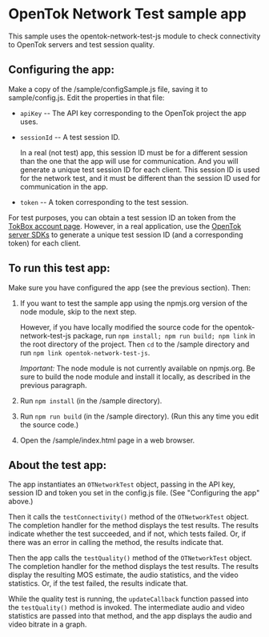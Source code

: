 OpenTok Network Test sample app
===============================

This sample uses the opentok-network-test-js module to check connectivity to
OpenTok servers and test session quality.

## Configuring the app:

Make a copy of the /sample/configSample.js file, saving it to sample/config.js. Edit the
properties in that file:

* `apiKey` -- The API key corresponding to the OpenTok project the app uses.

* `sessionId` -- A test session ID.

   In a real (not test) app, this session ID must be for a different session than
   the one that the app will use for communication. And you will generate a unique test
   session ID for each client. This session ID is used for the network test, and it
   must be different than the session ID used for communication in the app.

* `token` -- A token corresponding to the test session.

For test purposes, you can obtain a test session ID an token from the [TokBox account
page](https://tokbox.com/account). However, in a real application, use the [OpenTok server
SDKs](https://tokbox.com/developer/sdks/server/) to generate a unique test session ID (and a
corresponding token) for each client.

## To run this test app:

Make sure you have configured the app (see the previous section). Then:

1. If you want to test the sample app using the npmjs.org version of the node module, skip
   to the next step.
   
   However, if you have locally modified the source code for the opentok-network-test-js package,
   run `npm install; npm run build; npm link` in the root directory of the project.
   Then `cd` to the /sample directory and run `npm link opentok-network-test-js`.

   *Important:* The node module is not currently available on npmjs.org. Be sure to build the
   node module and install it locally, as described in the previous paragraph.

2. Run `npm install` (in the /sample directory).


3. Run `npm run build` (in the /sample directory). (Run this any time you edit the source code.)

4. Open the /sample/index.html page in a web browser.

## About the test app:

The app instantiates an `OTNetworkTest` object, passing in the API key, session ID and token you
set in the config.js file. (See "Configuring the app" above.)

Then it calls the `testConnectivity()` method of the `OTNetworkTest` object. The completion handler
for the method displays the test results. The results indicate whether the test succeeded, and if
not, which tests failed. Or, if there was an error in calling the method, the results indicate
that. 

Then the app calls the `testQuality()` method of the `OTNetworkTest` object. The completion handler
for the method displays the test results. The results display the resulting MOS estimate, the audio
statistics, and the video statistics. Or, if the test failed, the results indicate that.

While the quality test is running, the `updateCallback` function passed into the `testQuality()`
method is invoked. The intermediate audio and video statistics are passed into that method, and
the app displays the audio and video bitrate in a graph.
